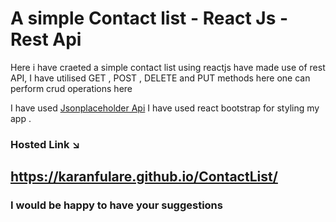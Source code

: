 # A simple Contact list - React Js - Rest Api 

Here i have craeted a simple contact list using reactjs have made use of rest API,
I have utilised GET , POST , DELETE and PUT methods here 
one can perform crud operations here 

I have used [Jsonplaceholder Api](https://jsonplaceholder.typicode.com/users)
I have used react bootstrap for styling my app .

### Hosted Link ↘️
## https://karanfulare.github.io/ContactList/

### I would be happy to have your suggestions 
